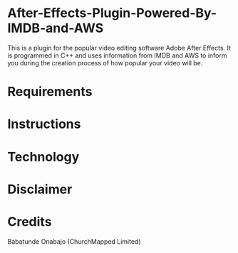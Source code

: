 # After-Effects-Plugin-Powered-By-IMDB-and-AWS
This is a plugin for the popular video editing software Adobe After Effects. It is programmed in C++ and uses information from IMDB and AWS to inform you during the creation process of how popular your video will be. 

# Requirements

# Instructions



# Technology

# Disclaimer

# Credits
Babatunde Onabajo (ChurchMapped Limited)
